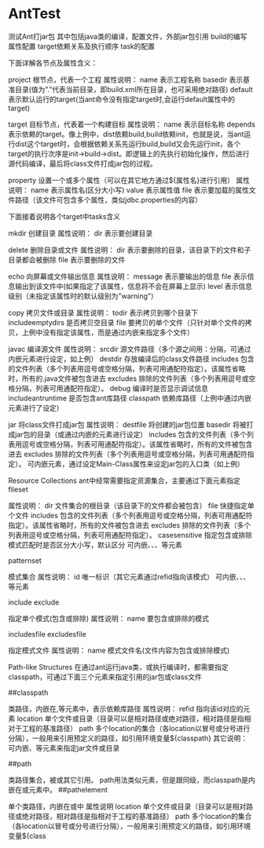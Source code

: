 # AntTest
测试Ant打jar包
其中包括java类的编译，配置文件，外部jar包引用
build的编写
属性配置
target依赖关系及执行顺序
task的配置

下面详解各节点及属性含义：

project
根节点，代表一个工程 
属性说明： 
name 表示工程名称 
basedir 表示基准目录(值为”.”代表当前目录，即build.xml所在目录，也可采用绝对路径) 
default 表示默认运行的target(当ant命令没有指定target时,会运行default属性中的target)

target
目标节点，代表着一个构建目标 
属性说明： 
name 表示目标名称 
depends 表示依赖的target。像上例中，dist依赖build,build依赖init，也就是说，当ant运行dist这个target时，会根据依赖关系先运行build,build又会先运行init，各个target的执行次序是init->build->dist。即逻辑上的先执行初始化操作，然后进行源代码编译，最后将class文件打成jar包的过程。

property
设置一个或多个属性（可以在其它地方通过${属性名}进行引用） 
属性说明： 
name 表示属性名(区分大小写) 
value 表示属性值 
file 表示要加载的属性文件路径（该文件可包含多个属性，类似jdbc.properties的内容）

下面接着说明各个target中tasks含义

mkdir
创建目录
属性说明：
dir 表示要创建目录

delete
删除目录或文件
属性说明：
dir 表示要删除的目录，该目录下的文件和子目录都会被删除
file 表示要删除的文件

echo
向屏幕或文件输出信息
属性说明：
message 表示要输出的信息
file    表示信息输出到该文件中(如果指定了该属性，信息将不会在屏幕上显示)
level   表示信息级别（未指定该属性时的默认级别为"warning"）

copy
拷贝文件或目录
属性说明：
todir            表示拷贝到哪个目录下
includeemptydirs 是否拷贝空目录
file             要拷贝的单个文件（只针对单个文件的拷贝，上例中没有指定该属性，而是通过内嵌<fileset>来指定多个文件）

javac
编译源文件
属性说明：
srcdir    源文件路径（多个源之间用：分隔，可通过内嵌<src>元素进行设定，如上例）
destdir   存放编译后的class文件路径
includes  包含的文件列表（多个列表用逗号或空格分隔，列表可用通配符指定）。该属性省略时，所有的.java文件被包含进去
excludes  排除的文件列表（多个列表用逗号或空格分隔，列表可用通配符指定）。
debug     编译时是否显示调试信息
includeantruntime 是否包含ant库路径
classpath 依赖库路径（上例中通过内嵌<classpath>元素进行了设定）

jar
将class文件打成jar包
属性说明：
destfile  将创建的jar包位置
basedir   将被打成jar包的目录（或通过内嵌的<fileset>元素进行设定）
includes  包含的文件列表（多个列表用逗号或空格分隔，列表可用通配符指定）。该属性省略时，所有的文件被包含进去
excludes  排除的文件列表（多个列表用逗号或空格分隔，列表可用通配符指定）。
可内嵌<manifest>元素，通过设定Main-Class属性来设定jar包的入口类（如上例）

Resource Collections
ant中经常需要指定资源集合，主要通过下面元素指定 
fileset

属性说明：
dir    文件集合的根目录（该目录下的文件都会被包含）
file   快捷指定单个文件
includes  包含的文件列表（多个列表用逗号或空格分隔，列表可用通配符指定）。该属性省略时，所有的文件被包含进去
excludes  排除的文件列表（多个列表用逗号或空格分隔，列表可用通配符指定）。
casesensitive 指定包含或排除模式匹配时是否区分大小写，默认区分
可内嵌<include>、<exclude>、<patternset>、<filename>等元素

patternset

模式集合
属性说明：
id 唯一标识（其它<patternset>元素通过refid指向该模式）
可内嵌<include>、<exclude>、<includesfile>、<excludesfile>等元素

include 
exclude

指定单个模式(包含或排除)
属性说明：
name 要包含或排除的模式

includesfile 
excludesfile

指定模式文件
属性说明：
name 模式文件名(文件内容为包含或排除模式)

Path-like Structures
在通过ant运行java类，或执行编译时，都需要指定classpath，可通过下面三个元素来指定引用的jar包或class文件

##classpath

类路径，内嵌在<javac>,<java>等元素中，表示依赖库路径
属性说明：
refid    指向该id对应的元素
location 单个文件或目录（目录可以是相对路径或绝对路径，相对路径是指相对于工程的基准路径）
path     多个location的集合（各location以冒号或分号进行分隔），一般用来引用预定义的路径，如引用环境变量${classpath}
其它说明：
可内嵌<fileset>、<pathelement>等元素来指定jar文件或目录

##path

类路径集合，被<classpath>或其它<path>引用。
path用法类似<classpath>元素，但是<path>跟<target>同级，而classpath是内嵌在<java>或<javac>元素中。
##pathelement

单个类路径，内嵌在<classpath>或<path>中
属性说明
location 单个文件或目录（目录可以是相对路径或绝对路径，相对路径是指相对于工程的基准路径）
path     多个location的集合（各location以冒号或分号进行分隔），一般用来引用预定义的路径，如引用环境变量${class